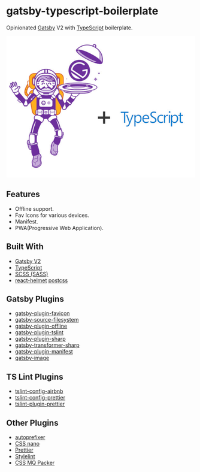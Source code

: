# gatsby-typescript-boilerplate
Opinionated [Gatsby](https://www.gatsbyjs.org/) V2 with [TypeScript](https://www.typescriptlang.org/) boilerplate. 

![Gatsby + TypeScript](src/images/gatsby-typescript.jpg)

## Features
* Offline support.
* Fav Icons for various devices.
* Manifest.
* PWA(Progressive Web Application).


## Built With
* [Gatsby V2](https://www.gatsbyjs.org/)
* [TypeScript](https://www.typescriptlang.org/)
* [SCSS (SASS)](https://sass-lang.com/)
* [react-helmet](https://www.npmjs.com/package/react-helmet)
[postcss](https://github.com/postcss)

## Gatsby Plugins
* [gatsby-plugin-favicon](https://www.npmjs.com/package/gatsby-plugin-favicon)
* [gatsby-source-filesystem](https://www.npmjs.com/package/gatsby-source-filesystem)
* [gatsby-plugin-offline](https://www.npmjs.com/package/gatsby-plugin-offline)
* [gatsby-plugin-tslint](https://www.npmjs.com/package/gatsby-plugin-tslint)
* [gatsby-plugin-sharp](https://www.npmjs.com/package/gatsby-plugin-sharp)
* [gatsby-transformer-sharp](https://www.npmjs.com/package/gatsby-transformer-sharp)
* [gatsby-plugin-manifest](https://www.npmjs.com/package/gatsby-plugin-manifest)
* [gatsby-image](https://www.npmjs.com/package/gatsby-image)

## TS Lint Plugins
* [tslint-config-airbnb](https://www.npmjs.com/package/tslint-config-airbnb)
* [tslint-config-prettier](https://www.npmjs.com/package/tslint-config-prettier)
* [tslint-plugin-prettier](https://www.npmjs.com/package/tslint-plugin-prettier)

## Other Plugins
* [autoprefixer](https://www.npmjs.com/package/autoprefixer)
* [CSS nano](https://github.com/cssnano/cssnano)
* [Prettier](https://www.npmjs.com/package/prettier)
* [Stylelint](https://www.npmjs.com/package/stylelint)
* [CSS MQ Packer](https://www.npmjs.com/package/css-mqpacker)
